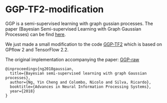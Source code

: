 # GGP-TF2-modification

GGP is a semi-supervised learning with graph gussian processes. The paper (Bayesian Semi-supervised Learning with Graph Gaussian Processes) can be find [here](https://arxiv.org/abs/1809.04379).

We just made a small modification to the code [GGP-TF2](https://github.com/FelixOpolka/GGP-TF2) which is based on GPflow 2 and TensorFlow 2.2.

The original implementation accompanying the paper: [GGP-raw](https://github.com/yincheng/GGP)

```
@inproceedings{ng2018gaussian,
  title={Bayesian semi-supervised learning with graph Gaussian processes},
  author={Ng, Yin Cheng and Colombo, Nicolo and Silva, Ricardo},
  booktitle={Advances in Neural Information Processing Systems},
  year={2018}
}
```
